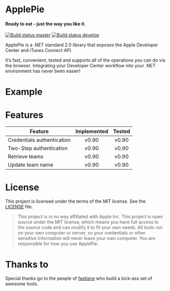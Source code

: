 # ApplePie

#### Ready to eat - just the way you like it.

[![Build status master](https://ci.appveyor.com/api/projects/status/esu1qyc7pschm4s0?svg=true&passingText=master%20-%20OK)](https://ci.appveyor.com/project/esskar/golava-applepie-8l1le)
[![Build status develop](https://ci.appveyor.com/api/projects/status/hju3svgtvd31lssx?svg=true&passingText=develop%20-%20OK)](https://ci.appveyor.com/project/esskar/golava-applepie)

ApplePie is a .NET standard 2.0 library that exposes the Apple Developer Center and iTunes Connect API.

It’s fast, convenient, tested and supports all of the operations you can do via the browser. Integrating your Developer Center workflow 
into your .NET environment has never been easier!

# Example

# Features

| Feature                    | Implemented | Tested
|----------------------------|:-----------:|:-------:
| Credentials authentication | v0.90       | v0.90
| Two-Step authentication    | v0.90       | v0.90
| Retrieve teams             | v0.90       | v0.90
| Update team name           | v0.90       | v0.90

# License
This project is licensed under the terms of the MIT license. See the [LICENSE](https://github.com/golava/golava-applepie/blob/master/LICENSE) 
file.

> This project is in no way affiliated with Apple Inc. This project is open source under the MIT license, which means you have full access to 
the source code and can modify it to fit your own needs. All tools run on your own computer or server, so your credentials or other sensitive 
information will never leave your own computer. You are responsible for how you use ApplePie.

# Thanks to

Special thanks go to the people of [fastlane](https://github.com/fastlane/fastlane) who build a kick-ass set of awesome tools.